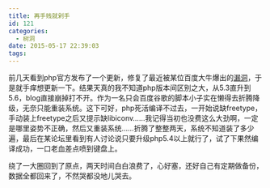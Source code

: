 ```yaml
---
title: 再手贱就剁手
id: 121
categories:
  - 树洞
date: 2015-05-17 22:39:03
tags:
---
```


前几天看到php官方发布了一个更新，修复了最近被某位百度大牛爆出的[漏洞](https://bugs.php.net/bug.php?id=69364)，于是就手痒想更新一下。结果天真的我不知道php版本间区别之大，从5.3直升到5.6，blog直接崩掉打不开。作为一名只会百度谷歌的脚本小子实在懒得去折腾降级，无奈只能重装系统。这下可好，php死活编译不过去，一开始说缺freetype，手动装上freetype之后又提示缺libiconv……我记得当初也没费这么大劲啊，一定是哪里姿势不正确，然后又重装系统……折腾了整整两天，系统不知道装了多少遍，最后在某论坛里看到有人讨论说只要升级php5.4以上就行了，试了下果然编译成功，一口老血差点喷到键盘上。

绕了一大圈回到了原点，两天时间白白浪费了，心好塞，还好自己有定期做备份，数据全都回来了，不然哭都没地儿哭去。

